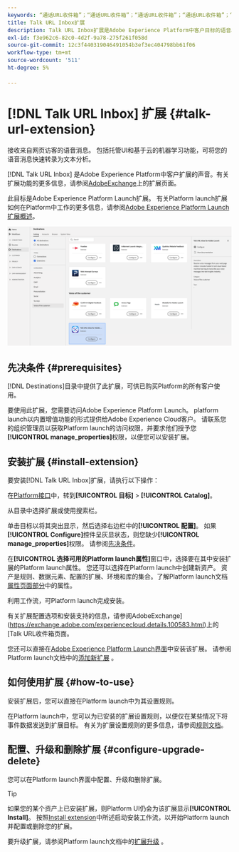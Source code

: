 ```yaml
---
keywords: “通话URL收件箱”；“通话URL收件箱”；“通话URL收件箱”；“通话URL收件箱”；“通话URL”；“通话URL”；“通话URL”
title: Talk URL Inbox扩展
description: Talk URL Inbox扩展是Adobe Experience Platform中客户目标的语音。 有关扩展功能的更多信息，请参阅Exchange上的扩展页面Adobe。
exl-id: f3e962c6-82c0-4d2f-9a78-275f261f058d
source-git-commit: 12c3f440319046491054b3ef3ec404798bb61f06
workflow-type: tm+mt
source-wordcount: '511'
ht-degree: 5%

---
```


# [!DNL Talk URL Inbox] 扩展 {#talk-url-extension}

接收来自网页访客的语音消息。 包括托管UI和基于云的机器学习功能，可将您的语音消息快速转录为文本分析。

[!DNL Talk URL Inbox] 是Adobe Experience Platform中客户扩展的声音。有关扩展功能的更多信息，请参阅[AdobeExchange](https://exchange.adobe.com/experiencecloud.details.100583.html)上的扩展页面。

此目标是Adobe Experience Platform Launch扩展。 有关Platform launch扩展如何在Platform中工作的更多信息，请参阅[Adobe Experience Platform Launch扩展概述](../launch-extensions/overview.md)。

![Talk URL Inbox扩展](../../assets/catalog/voice/talkurl/catalog.png)

## 先决条件 {#prerequisites}

[!DNL Destinations]目录中提供了此扩展，可供已购买Platform的所有客户使用。

要使用此扩展，您需要访问Adobe Experience Platform Launch。 platform launch以内置增值功能的形式提供给Adobe Experience Cloud客户。 请联系您的组织管理员以获取Platform launch的访问权限，并要求他们授予您&#x200B;**[!UICONTROL manage_properties]**&#x200B;权限，以便您可以安装扩展。

## 安装扩展 {#install-extension}

要安装[!DNL Talk URL Inbox]扩展，请执行以下操作：

在[Platform接口](http://platform.adobe.com/)中，转到&#x200B;**[!UICONTROL 目标]** > **[!UICONTROL Catalog]**。

从目录中选择扩展或使用搜索栏。

单击目标以将其突出显示，然后选择右边栏中的&#x200B;**[!UICONTROL 配置]**。 如果&#x200B;**[!UICONTROL Configure]**&#x200B;控件呈灰显状态，则您缺少&#x200B;**[!UICONTROL manage_properties]**&#x200B;权限。 请参阅[先决条件](#prerequisites)。

在&#x200B;**[!UICONTROL 选择可用的Platform launch属性]**&#x200B;窗口中，选择要在其中安装扩展的Platform launch属性。 您还可以选择在Platform launch中创建新资产。 资产是规则、数据元素、配置的扩展、环境和库的集合。了解Platform launch文档[属性页面部分](../../../tags/ui/administration/companies-and-properties.md#properties-page)中的属性。

利用工作流，可Platform launch完成安装。

有关扩展配置选项和安装支持的信息，请参阅AdobeExchange](https://exchange.adobe.com/experiencecloud.details.100583.html)上的[Talk URL收件箱页面。

您还可以直接在[Adobe Experience Platform Launch界面](https://launch.adobe.com/)中安装该扩展。 请参阅Platform launch文档中的[添加新扩展](../../../tags/ui/managing-resources/extensions/overview.md#add-a-new-extension) 。

## 如何使用扩展 {#how-to-use}

安装扩展后，您可以直接在Platform launch中为其设置规则。

在Platform launch中，您可以为已安装的扩展设置规则，以便仅在某些情况下将事件数据发送到扩展目标。 有关为扩展设置规则的更多信息，请参阅[规则文档](../../../tags/ui/managing-resources/rules.md)。

## 配置、升级和删除扩展 {#configure-upgrade-delete}

您可以在Platform launch界面中配置、升级和删除扩展。

>[!TIP]
>
>如果您的某个资产上已安装扩展，则Platform UI仍会为该扩展显示&#x200B;**[!UICONTROL Install]**。 按照[Install extension](#install-extension)中所述启动安装工作流，以开始Platform launch并配置或删除您的扩展。

要升级扩展，请参阅Platform launch文档中的[扩展升级](../../../tags/ui/managing-resources/extensions/extension-upgrade.md) 。
